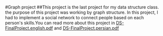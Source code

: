 #Graph project
##This project is the last project for my data structure class. the purpose of this project was working by graph structure.
In this project, I had to implement a social network to connect people based on each person's skills.You can read more about this project in [DS-FinalProject.english.pdf](https://github.com/SaraRaoufii/Graph-project/blob/6fa68866bf00c0bd9ae1d7a7d92811000dc38531/Graph%20project/DS-FinalProject.english.pdf) and [DS-FinalProject.persian.pdf](https://github.com/SaraRaoufii/Graph-project/blob/42a1270c67eff35bf6017d592110a6cc77dfa009/Graph%20project/DS-FinalProject.persian.pdf)
